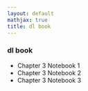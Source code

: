 ```yaml
---
layout: default
mathjax: true
title: dl book
---
```

<h3>dl book</h3>

<ul>
	<li/>Chapter 3 Notebook 1
	<li/>Chapter 3 Notebook 2
	<li/>Chapter 3 Notebook 3

</ul>

